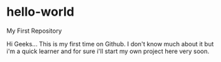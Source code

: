 # hello-world
My First Repository

Hi Geeks...
This is my first time on Github.
I don't know much about it but i'm a quick learner and for sure i'll start my own project here very soon.
